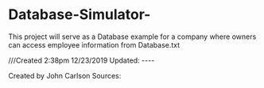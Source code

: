 # Database-Simulator-
This project will serve as a Database example for a company where owners  can access employee information from Database.txt


///Created 2:38pm 12/23/2019 Updated: ----




Created by John Carlson
Sources:

